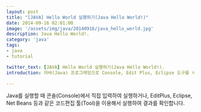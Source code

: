 ```yaml
---
layout: post
title: "[JAVA] Hello World 실행하기(Java Hello World!)"
date: 2014-09-16 02:01:00
image: '/assets/img/java/20140916/java_hello_world.jpg'
description: Java Hello World!.
category: 'java'
tags:
- java
- tutorial

twitter_text: [JAVA] Hello World 실행하기(Java Hello World!).
introduction: 자바(Java) 프로그래밍으로 Console, Edit Plus, Eclipse 도구를 사용해 Hello World를 실행하는 방법을 설명합니다.

---
```


Java를 실행할 때 콘솔(Console)에서 직접 입력하여 실행하거나, EditPlus, Eclipse, Net Beans 등과 같은 코드편집 툴(Tool)을 이용해서 실행하여 결과를 확인합니다.

